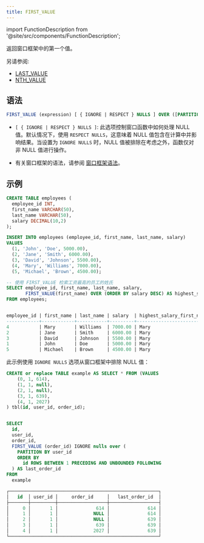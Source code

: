 ```yaml
---
title: FIRST_VALUE
---
```


import FunctionDescription from '@site/src/components/FunctionDescription';

<FunctionDescription description="引入或更新: v1.2.568"/>

返回窗口框架中的第一个值。

另请参阅:

- [LAST_VALUE](last-value.md)
- [NTH_VALUE](nth-value.md)

## 语法

```sql
FIRST_VALUE (expression) [ { IGNORE | RESPECT } NULLS ] OVER ([PARTITION BY partition_expression] ORDER BY order_expression [window_frame])
```

- `[ { IGNORE | RESPECT } NULLS ]`: 此选项控制窗口函数中如何处理 NULL 值。默认情况下，使用 `RESPECT NULLS`，这意味着 NULL 值包含在计算中并影响结果。当设置为 `IGNORE NULLS` 时，NULL 值被排除在考虑之外，函数仅对非 NULL 值进行操作。

- 有关窗口框架的语法，请参阅 [窗口框架语法](index.md#window-frame-syntax)。

## 示例

```sql
CREATE TABLE employees (
  employee_id INT,
  first_name VARCHAR(50),
  last_name VARCHAR(50),
  salary DECIMAL(10,2)
);

INSERT INTO employees (employee_id, first_name, last_name, salary)
VALUES
  (1, 'John', 'Doe', 5000.00),
  (2, 'Jane', 'Smith', 6000.00),
  (3, 'David', 'Johnson', 5500.00),
  (4, 'Mary', 'Williams', 7000.00),
  (5, 'Michael', 'Brown', 4500.00);

-- 使用 FIRST_VALUE 检索工资最高的员工的姓氏
SELECT employee_id, first_name, last_name, salary,
       FIRST_VALUE(first_name) OVER (ORDER BY salary DESC) AS highest_salary_first_name
FROM employees;


employee_id | first_name | last_name | salary  | highest_salary_first_name
------------+------------+-----------+---------+--------------------------
4           | Mary       | Williams  | 7000.00 | Mary
2           | Jane       | Smith     | 6000.00 | Mary
3           | David      | Johnson   | 5500.00 | Mary
1           | John       | Doe       | 5000.00 | Mary
5           | Michael    | Brown     | 4500.00 | Mary

```

此示例使用 `IGNORE NULLS` 选项从窗口框架中排除 NULL 值：

```sql
CREATE or replace TABLE example AS SELECT * FROM (VALUES
	(0, 1, 614),
	(1, 1, null),
	(2, 1, null),
	(3, 1, 639),
	(4, 1, 2027)
) tbl(id, user_id, order_id);


SELECT
  id,
  user_id,
  order_id,
  FIRST_VALUE (order_id) IGNORE nulls over (
    PARTITION BY user_id
    ORDER BY
      id ROWS BETWEEN 1 PRECEDING AND UNBOUNDED FOLLOWING
  ) AS last_order_id
FROM
  example

┌───────────────────────────────────────────────────────┐
│   id  │ user_id │     order_id     │   last_order_id  │
├───────┼─────────┼──────────────────┼──────────────────┤
│     0 │       1 │              614 │              614 │
│     1 │       1 │             NULL │              614 │
│     2 │       1 │             NULL │              639 │
│     3 │       1 │              639 │              639 │
│     4 │       1 │             2027 │              639 │
└───────────────────────────────────────────────────────┘
```
